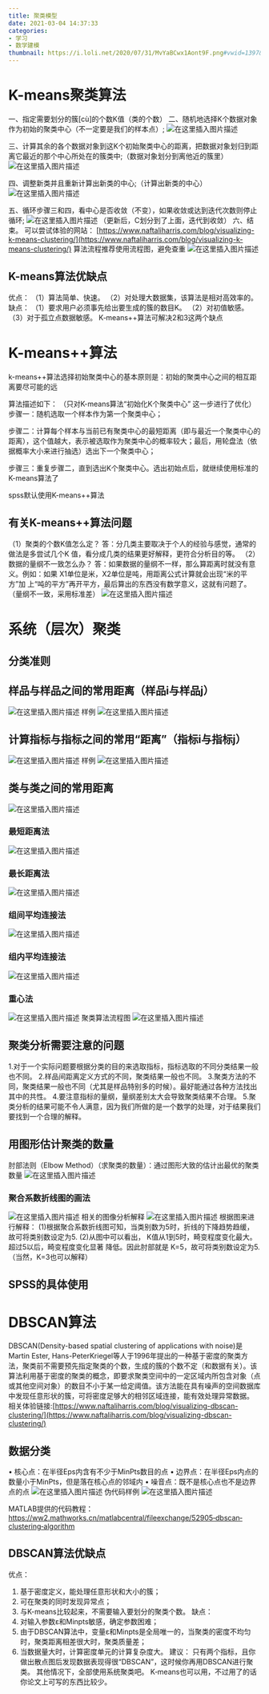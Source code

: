```yaml
---
title: 聚类模型
date: 2021-03-04 14:37:33
categories:
- 学习
- 数学建模
thumbnail: https://i.loli.net/2020/07/31/MvYaBCwx1Aont9F.png#vwid=1397&vhei=698
---
```


# K-means聚类算法
一、指定需要划分的簇[cù]的个数K值（类的个数）
二、随机地选择K个数据对象作为初始的聚类中心（不一定要是我们的样本点）;
![在这里插入图片描述](https://img-blog.csdnimg.cn/20210128150717427.png)

三、计算其余的各个数据对象到这K个初始聚类中心的距离，把数据对象划归到距离它最近的那个中心所处在的簇类中;（数据对象划分到离他近的簇里）
![在这里插入图片描述](https://img-blog.csdnimg.cn/20210128150729796.png)

四、调整新类并且重新计算出新类的中心;（计算出新类的中心）
![在这里插入图片描述](https://img-blog.csdnimg.cn/20210128150738213.png)

五、循环步骤三和四，看中心是否收敛（不变），如果收敛或达到迭代次数则停止循环;
![在这里插入图片描述](https://img-blog.csdnimg.cn/20210128150830330.png)
（更新后，C划分到了上面，迭代到收敛）
六、结束。
可以尝试体验的网站：
[https://www.naftaliharris.com/blog/visualizing-k-means-clustering/](https://www.naftaliharris.com/blog/visualizing-k-means-clustering/)
算法流程推荐使用流程图，避免查重
![在这里插入图片描述](https://img-blog.csdnimg.cn/20210128152000132.png?x-oss-process=image/watermark,type_ZmFuZ3poZW5naGVpdGk,shadow_10,text_aHR0cHM6Ly9ibG9nLmNzZG4ubmV0L3FxXzQ1ODkzNTkx,size_16,color_FFFFFF,t_70)
## K-means算法优缺点
优点：
（1）算法简单、快速。
（2）对处理大数据集，该算法是相对高效率的。
缺点：
（1）要求用户必须事先给出要生成的簇的数目K。 
（2）对初值敏感。
（3）对于孤立点数据敏感。
K‐means++算法可解决2和3这两个缺点
# K-means++算法
k-means++算法选择初始聚类中心的基本原则是：初始的聚类中心之间的相互距离要尽可能的远

算法描述如下：
（只对K-means算法“初始化K个聚类中心” 这一步进行了优化）
步骤一：随机选取一个样本作为第一个聚类中心；

步骤二：计算每个样本与当前已有聚类中心的最短距离（即与最近一个聚类中心的距离），这个值越大，表示被选取作为聚类中心的概率较大；最后，用轮盘法（依据概率大小来进行抽选）选出下一个聚类中心；

步骤三：重复步骤二，直到选出K个聚类中心。选出初始点后，就继续使用标准的K-means算法了

spss默认使用K-means++算法

## 有关K-means++算法问题
（1）聚类的个数K值怎么定？
         答：分几类主要取决于个人的经验与感觉，通常的做法是多尝试几个K
         值，看分成几类的结果更好解释，更符合分析目的等。
（2）数据的量纲不一致怎么办？
         答：如果数据的量纲不一样，那么算距离时就没有意义。例如：如果
         X1单位是米，X2单位是吨，用距离公式计算就会出现“米的平方”加
         上“吨的平方”再开平方，最后算出的东西没有数学意义，这就有问题了。
         （量纲不一致，采用标准差）
         ![在这里插入图片描述](https://img-blog.csdnimg.cn/20210128160739513.png?x-oss-process=image/watermark,type_ZmFuZ3poZW5naGVpdGk,shadow_10,text_aHR0cHM6Ly9ibG9nLmNzZG4ubmV0L3FxXzQ1ODkzNTkx,size_16,color_FFFFFF,t_70)
# 系统（层次）聚类
## 分类准则
## 样品与样品之间的常用距离（样品i与样品j）
![在这里插入图片描述](https://img-blog.csdnimg.cn/20210128164646980.png?x-oss-process=image/watermark,type_ZmFuZ3poZW5naGVpdGk,shadow_10,text_aHR0cHM6Ly9ibG9nLmNzZG4ubmV0L3FxXzQ1ODkzNTkx,size_16,color_FFFFFF,t_70)
样例
![在这里插入图片描述](https://img-blog.csdnimg.cn/20210128164702932.png?x-oss-process=image/watermark,type_ZmFuZ3poZW5naGVpdGk,shadow_10,text_aHR0cHM6Ly9ibG9nLmNzZG4ubmV0L3FxXzQ1ODkzNTkx,size_16,color_FFFFFF,t_70)
## 计算指标与指标之间的常用“距离”（指标i与指标j）
![在这里插入图片描述](https://img-blog.csdnimg.cn/20210128164731247.png?x-oss-process=image/watermark,type_ZmFuZ3poZW5naGVpdGk,shadow_10,text_aHR0cHM6Ly9ibG9nLmNzZG4ubmV0L3FxXzQ1ODkzNTkx,size_16,color_FFFFFF,t_70)
样例
![在这里插入图片描述](https://img-blog.csdnimg.cn/20210128164746480.png?x-oss-process=image/watermark,type_ZmFuZ3poZW5naGVpdGk,shadow_10,text_aHR0cHM6Ly9ibG9nLmNzZG4ubmV0L3FxXzQ1ODkzNTkx,size_16,color_FFFFFF,t_70)
## 类与类之间的常用距离
![在这里插入图片描述](https://img-blog.csdnimg.cn/20210128165005445.png?x-oss-process=image/watermark,type_ZmFuZ3poZW5naGVpdGk,shadow_10,text_aHR0cHM6Ly9ibG9nLmNzZG4ubmV0L3FxXzQ1ODkzNTkx,size_16,color_FFFFFF,t_70)
### 最短距离法
![在这里插入图片描述](https://img-blog.csdnimg.cn/20210128165143839.png?x-oss-process=image/watermark,type_ZmFuZ3poZW5naGVpdGk,shadow_10,text_aHR0cHM6Ly9ibG9nLmNzZG4ubmV0L3FxXzQ1ODkzNTkx,size_16,color_FFFFFF,t_70)

### 最长距离法
![在这里插入图片描述](https://img-blog.csdnimg.cn/20210128165156295.png?x-oss-process=image/watermark,type_ZmFuZ3poZW5naGVpdGk,shadow_10,text_aHR0cHM6Ly9ibG9nLmNzZG4ubmV0L3FxXzQ1ODkzNTkx,size_16,color_FFFFFF,t_70)

### 组间平均连接法
![在这里插入图片描述](https://img-blog.csdnimg.cn/20210128165204187.png?x-oss-process=image/watermark,type_ZmFuZ3poZW5naGVpdGk,shadow_10,text_aHR0cHM6Ly9ibG9nLmNzZG4ubmV0L3FxXzQ1ODkzNTkx,size_16,color_FFFFFF,t_70)

### 组内平均连接法
![在这里插入图片描述](https://img-blog.csdnimg.cn/20210128165213341.png?x-oss-process=image/watermark,type_ZmFuZ3poZW5naGVpdGk,shadow_10,text_aHR0cHM6Ly9ibG9nLmNzZG4ubmV0L3FxXzQ1ODkzNTkx,size_16,color_FFFFFF,t_70)

### 重心法

![在这里插入图片描述](https://img-blog.csdnimg.cn/20210128165222309.png?x-oss-process=image/watermark,type_ZmFuZ3poZW5naGVpdGk,shadow_10,text_aHR0cHM6Ly9ibG9nLmNzZG4ubmV0L3FxXzQ1ODkzNTkx,size_16,color_FFFFFF,t_70)
聚类算法流程图
![在这里插入图片描述](https://img-blog.csdnimg.cn/20210128165415120.png?x-oss-process=image/watermark,type_ZmFuZ3poZW5naGVpdGk,shadow_10,text_aHR0cHM6Ly9ibG9nLmNzZG4ubmV0L3FxXzQ1ODkzNTkx,size_16,color_FFFFFF,t_70)
## 聚类分析需要注意的问题
1.对于一个实际问题要根据分类的目的来选取指标，指标选取的不同分类结果一般也不同。
2.样品间距离定义方式的不同，聚类结果一般也不同。
3.聚类方法的不同，聚类结果一般也不同（尤其是样品特别多的时候）。最好能通过各种方法找出其中的共性。
4.要注意指标的量纲，量纲差别太大会导致聚类结果不合理。
5.聚类分析的结果可能不令人满意，因为我们所做的是一个数学的处理，对于结果我们要找到一个合理的解释。
## 用图形估计聚类的数量
肘部法则（Elbow Method）（求聚类的数量）：通过图形大致的估计出最优的聚类数量
![在这里插入图片描述](https://img-blog.csdnimg.cn/20210128172200308.png?x-oss-process=image/watermark,type_ZmFuZ3poZW5naGVpdGk,shadow_10,text_aHR0cHM6Ly9ibG9nLmNzZG4ubmV0L3FxXzQ1ODkzNTkx,size_16,color_FFFFFF,t_70)
### 聚合系数折线图的画法
![在这里插入图片描述](https://img-blog.csdnimg.cn/20210128172934541.png?x-oss-process=image/watermark,type_ZmFuZ3poZW5naGVpdGk,shadow_10,text_aHR0cHM6Ly9ibG9nLmNzZG4ubmV0L3FxXzQ1ODkzNTkx,size_16,color_FFFFFF,t_70)
相关的图像分析解释
![在这里插入图片描述](https://img-blog.csdnimg.cn/20210128172953769.png?x-oss-process=image/watermark,type_ZmFuZ3poZW5naGVpdGk,shadow_10,text_aHR0cHM6Ly9ibG9nLmNzZG4ubmV0L3FxXzQ1ODkzNTkx,size_16,color_FFFFFF,t_70)
根据图来进行解释：
(1)根据聚合系数折线图可知，当类别数为5时，折线的下降趋势趋缓，故可将类别数设定为5.
(2)从图中可以看出， K值从1到5时，畸变程度变化最大。超过5以后，畸变程度变化显著
降低。因此肘部就是 K=5，故可将类别数设定为5.（当然，K=3也可以解释）
## SPSS的具体使用
# DBSCAN算法
DBSCAN(Density-based spatial clustering of applications with noise)是Martin Ester, Hans-PeterKriegel等人于1996年提出的一种基于密度的聚类方法，聚类前不需要预先指定聚类的个数，生成的簇的个数不定（和数据有关）。该算法利用基于密度的聚类的概念，即要求聚类空间中的一定区域内所包含对象（点或其他空间对象）的数目不小于某一给定阈值。该方法能在具有噪声的空间数据库中发现任意形状的簇，可将密度足够大的相邻区域连接，能有效处理异常数据。
相关体验链接:[https://www.naftaliharris.com/blog/visualizing-dbscan-clustering/](https://www.naftaliharris.com/blog/visualizing-dbscan-clustering/)
## 数据分类
• 核心点：在半径Eps内含有不少于MinPts数目的点
• 边界点：在半径Eps内点的数量小于MinPts，但是落在核心点的邻域内
• 噪音点：既不是核心点也不是边界点的点
![在这里插入图片描述](https://img-blog.csdnimg.cn/20210128175810306.png?x-oss-process=image/watermark,type_ZmFuZ3poZW5naGVpdGk,shadow_10,text_aHR0cHM6Ly9ibG9nLmNzZG4ubmV0L3FxXzQ1ODkzNTkx,size_16,color_FFFFFF,t_70)
伪代码样例
![在这里插入图片描述](https://img-blog.csdnimg.cn/20210128180233847.png?x-oss-process=image/watermark,type_ZmFuZ3poZW5naGVpdGk,shadow_10,text_aHR0cHM6Ly9ibG9nLmNzZG4ubmV0L3FxXzQ1ODkzNTkx,size_16,color_FFFFFF,t_70)

MATLAB提供的代码教程：
https://ww2.mathworks.cn/matlabcentral/fileexchange/52905‐dbscan‐clustering‐algorithm
## DBSCAN算法优缺点
优点：
1. 基于密度定义，能处理任意形状和大小的簇；
2. 可在聚类的同时发现异常点；
3. 与K-means比较起来，不需要输入要划分的聚类个数。
缺点：
4. 对输入参数ε和Minpts敏感，确定参数困难；
5. 由于DBSCAN算法中，变量ε和Minpts是全局唯一的，当聚类的密度不均匀时，聚类距离相差很大时，聚类质量差；
6. 当数据量大时，计算密度单元的计算复杂度大。
建议：
只有两个指标，且你做出散点图后发现数据表现得很“DBSCAN”，这时候你再用DBSCAN进行聚类。
其他情况下，全部使用系统聚类吧。
K‐means也可以用，不过用了的话你论文上可写的东西比较少。